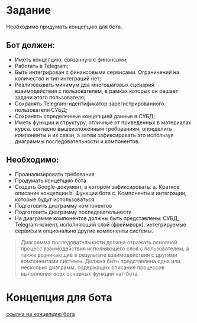 # Задание
Необходимо придумать концепцию для бота.

## Бот должен:
- Иметь концепцию, связанную с финансами;
- Работать в Telegram;
- Быть интегрирован с финансовыми сервисами. Ограничений на количество и тип интеграций нет;
- Реализовывать минимум два многошаговых сценария взаимодействия с пользователем, в рамках которых он решает задачи этого пользователя;
- Сохранять Telegram-идентификатор зарегистрированного пользователя СУБД;
- Сохранять определенные концепцией данные в СУБД;
- Иметь функции и структуру, отличные от приведенных в материалах курса. согласно вышеизложенным требованиям, определить компоненты и их связи, а затем зафиксировать это используя диаграммы последовательности и компонентов.


## Необходимо:

- Проанализировать требования
- Продумать концепцию бота
- Создать Google-документ, в котором зафиксировать:
    a. Краткое описание концепции
    b. Функции бота
    c. Компоненты и интеграции, которые будут использоваться
- Подготовить диаграмму компонентов
- Подготовить диаграмму последовательности
- На диаграмме компонентов должны быть представлены: СУБД, Telegram-клиент, исполняющий слой (фреймворк), интегрируемые сервисы и опционально другие компоненты системы.

> Диаграмма последовательности должна отражать основной процесс взаимодействия исполняющего слоя с пользователем, а также возникающие в результате взаимодействия с другими компонентами системы. Должна быть представлена одна или несколько диаграмм, содержащих описание процессов выполнения всех основных функций чат-бота.
>

# Концепция для бота 

[ссылка на концепцию бота](doc/concept/README.md)